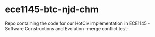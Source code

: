 # ece1145-btc-njd-chm
Repo containing the code for our HotCiv implementation in ECE1145 - Software Constructions and Evolution
-merge conflict test-
